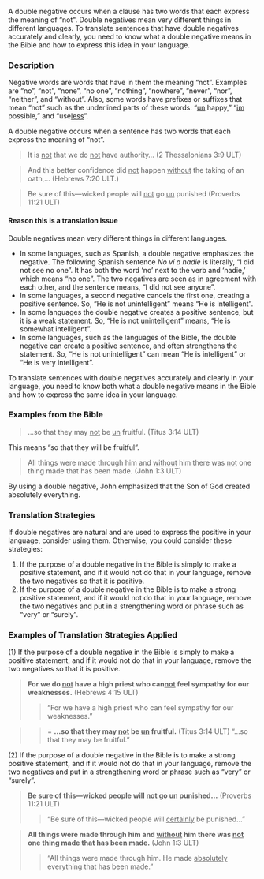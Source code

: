 
A double negative occurs when a clause has two words that each express the meaning of “not".  Double negatives mean very different things in different languages. To translate sentences that have double negatives accurately and clearly, you need to know what a double negative means in the Bible and how to express this idea in your language.

### Description

Negative words are words that have in them the meaning “not”. Examples are “no”, “not”, “none”, “no one”, “nothing”, “nowhere”, “never”, “nor”, “neither”, and “without”. Also, some words have prefixes or suffixes that mean “not” such as the underlined parts of these words: “<u>un</u> happy,” “<u>im</u> possible,” and “use<u>less</u>”.

A double negative occurs when a sentence has two words that each express the meaning of “not”.

> It is <u>not</u> that we do <u>not</u> have authority… (2 Thessalonians 3:9 ULT)

> And this better confidence did <u>not</u> happen <u>without</u> the taking of an oath,… (Hebrews 7:20 ULT.)  

> Be sure of this—wicked people will <u>not</u> go <u>un</u> punished (Proverbs 11:21 ULT)

#### Reason this is a translation issue

Double negatives mean very different things in different languages.

* In some languages, such as Spanish, a double negative emphasizes the negative. The following Spanish sentence *No ví a nadie* is literally, “I did not see no one”. It has both the word ‘no’ next to the verb and ‘nadie,’ which means “no one”. The two negatives are seen as in agreement with each other, and the sentence means, “I did not see anyone”.
* In some languages, a second negative cancels the first one, creating a positive sentence. So, “He is not unintelligent” means “He is intelligent”.
* In some languages the double negative creates a positive sentence, but it is a weak statement. So, “He is not unintelligent” means, “He is somewhat intelligent”.
* In some languages, such as the languages of the Bible, the double negative can create a positive sentence, and often strengthens the statement. So, “He is not unintelligent” can mean “He is intelligent” or “He is very intelligent”.

To translate sentences with double negatives accurately and clearly in your language, you need to know both what a double negative means in the Bible and how to express the same idea in your language.

### Examples from the Bible

> …so that they may <u>not</u> be <u>un</u> fruitful. (Titus 3:14 ULT)

This means “so that they will be fruitful”.
> All things were made through him and <u>without</u> him there was <u>not</u> one thing made that has been made. (John 1:3 ULT)

By using a double negative, John emphasized that the Son of God created absolutely everything.

### Translation Strategies

If double negatives are natural and are used to express the positive in your language, consider using them.  Otherwise, you could consider these strategies:

1. If the purpose of a double negative in the Bible is simply to make a positive statement, and if it would not do that in your language, remove the two negatives so that it is positive.
1. If the purpose of a double negative in the Bible is to make a strong positive statement, and if it would not do that in your language, remove the two negatives and put in a strengthening word or phrase such as “very” or “surely”.

### Examples of Translation Strategies Applied

(1) If the purpose of a double negative in the Bible is simply to make a positive statement, and if it would not do that in your language, remove the two negatives so that it is positive.

> **For we do <u>not</u> have a high priest who can<u>not</u> feel sympathy for our weaknesses.** (Hebrews 4:15 ULT)
>> “For we have a high priest who can feel sympathy for our weaknesses.”

>>= **…so that they may <u>not</u> be <u>un</u> fruitful.** (Titus 3:14 ULT)
>> “…so that they may be fruitful.”

(2) If the purpose of a double negative in the Bible is to make a strong positive statement, and if it would not do that in your language, remove the two negatives and put in a strengthening word or phrase such as “very” or “surely”.

> **Be sure of this—wicked people will <u>not</u> go <u>un</u> punished…** (Proverbs 11:21 ULT)
>> “Be sure of this—wicked people will <u>certainly</u> be punished…”

> **All things were made through him and <u>without</u> him there was <u>not</u> one thing made that has been made.** (John 1:3 ULT)
>> “All things were made through him. He made <u>absolutely</u> everything that has been made.”

